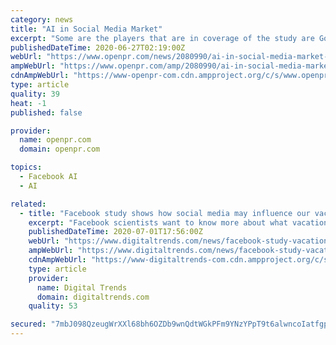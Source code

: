 ```yaml
---
category: news
title: "AI in Social Media Market"
excerpt: "Some are the players that are in coverage of the study are Google, Facebook, Microsoft ... step forward with our latest survey analysis Click to get Global AI in Social Media Market Research Sample PDF Copy Here @: https://www.htfmarketreport.com/sample ..."
publishedDateTime: 2020-06-27T02:19:00Z
webUrl: "https://www.openpr.com/news/2080990/ai-in-social-media-market-latest-review-know-more-about-industry"
ampWebUrl: "https://www.openpr.com/amp/2080990/ai-in-social-media-market-latest-review-know-more-about-industry"
cdnAmpWebUrl: "https://www-openpr-com.cdn.ampproject.org/c/s/www.openpr.com/amp/2080990/ai-in-social-media-market-latest-review-know-more-about-industry"
type: article
quality: 39
heat: -1
published: false

provider:
  name: openpr.com
  domain: openpr.com

topics:
  - Facebook AI
  - AI

related:
  - title: "Facebook study shows how social media may influence our vacation behavior"
    excerpt: "Facebook scientists want to know more about what vacation snaps could reveal about travel behavior and the world’s most popular locations."
    publishedDateTime: 2020-07-01T17:56:00Z
    webUrl: "https://www.digitaltrends.com/news/facebook-study-vacation-images/?itm_source=1&itm_content=4x6&itm_term=2376504"
    ampWebUrl: "https://www.digitaltrends.com/news/facebook-study-vacation-images/?amp"
    cdnAmpWebUrl: "https://www-digitaltrends-com.cdn.ampproject.org/c/s/www.digitaltrends.com/news/facebook-study-vacation-images/?amp"
    type: article
    provider:
      name: Digital Trends
      domain: digitaltrends.com
    quality: 53

secured: "7mbJ098QzeugWrXXl68bh6OZDb9wnQdtWGkPFm9YNzYPpT9t6alwncoIatfgpEPfETAqzVYE5onRVWAJLbNZyCMivAjNbM2p0ofc1orawGK+NM5uK3CnLiZ4PWCopIzIIPhCY3Hg4/L34wELYszo+NFv04vHrQIEOT2fdr7Ex56J2CLNw9agjEIlLvAXikfmGm7ned6EadHZc09ba/L4dudO62JnMHxuvAWRb0qTgjgrAal1ZClsVWCf/JjEQ5klk4pE9vfyOvrUHFZbAMP4iMXXzJ/GC4k8SofavNLGJqvj4p/YVxT7nTkfL+h3DdixoHudlPkUuEsoUq30V1mxaQ==;OM34i9o6ksricPPRK+TZuw=="
---
```


